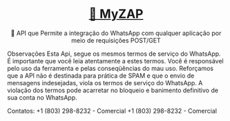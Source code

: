<h1 align="center">
    <a href="">🔗 MyZAP</a>
</h1>
<p align="center">🚀 API que Permite a integração do WhatsApp com qualquer aplicação por meio de requisições POST/GET</p>

Observações
Esta Api, segue os mesmos termos de serviço do WhatsApp. É importante que você leia atentamente a estes termos. Você é responsável pelo uso da ferramenta e pelas conseqüências do mau uso. Reforçamos que a API não é destinada para prática de SPAM e que o envio de mensagens indesejadas, viola os termos de serviço do WhatsApp. A violação dos termos pode acarretar no bloqueio e banimento definitivo de sua conta no WhatsApp.


Contatos:
+1 (803) 298-8232 - Comercial
+1 (803) 298-8232 - Comercial
